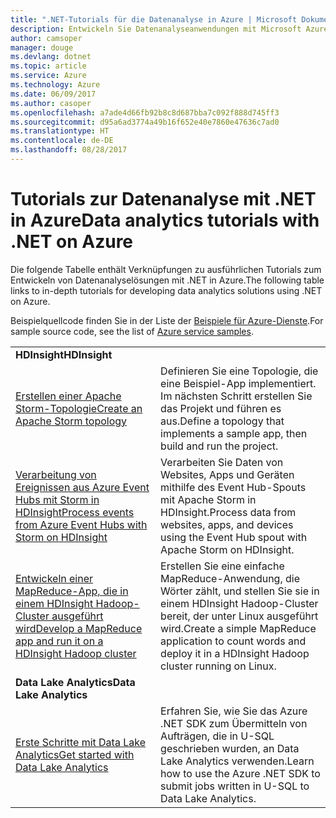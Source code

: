 ```yaml
---
title: ".NET-Tutorials für die Datenanalyse in Azure | Microsoft Dokumentation"
description: Entwickeln Sie Datenanalyseanwendungen mit Microsoft Azure-Diensten.
author: camsoper
manager: douge
ms.devlang: dotnet
ms.topic: article
ms.service: Azure
ms.technology: Azure
ms.date: 06/09/2017
ms.author: casoper
ms.openlocfilehash: a7ade4d66fb92b8c8d687bba7c092f888d745ff3
ms.sourcegitcommit: d95a6ad3774a49b16f652e40e7860e47636c7ad0
ms.translationtype: HT
ms.contentlocale: de-DE
ms.lasthandoff: 08/28/2017
---
```

# <a name="data-analytics-tutorials-with-net-on-azure"></a><span data-ttu-id="e6e66-103">Tutorials zur Datenanalyse mit .NET in Azure</span><span class="sxs-lookup"><span data-stu-id="e6e66-103">Data analytics tutorials with .NET on Azure</span></span>

<span data-ttu-id="e6e66-104">Die folgende Tabelle enthält Verknüpfungen zu ausführlichen Tutorials zum Entwickeln von Datenanalyselösungen mit .NET in Azure.</span><span class="sxs-lookup"><span data-stu-id="e6e66-104">The following table links to in-depth tutorials for developing data analytics solutions using .NET on Azure.</span></span> 

<span data-ttu-id="e6e66-105">Beispielquellcode finden Sie in der Liste der [Beispiele für Azure-Dienste](https://azure.microsoft.com/resources/samples/?platform=dotnet).</span><span class="sxs-lookup"><span data-stu-id="e6e66-105">For sample source code, see the list of [Azure service samples](https://azure.microsoft.com/resources/samples/?platform=dotnet).</span></span>

| | |
|---|---|
| <span data-ttu-id="e6e66-106">**HDInsight**</span><span class="sxs-lookup"><span data-stu-id="e6e66-106">**HDInsight**</span></span> | |
| <span data-ttu-id="e6e66-107">[Erstellen einer Apache Storm-Topologie][1]</span><span class="sxs-lookup"><span data-stu-id="e6e66-107">[Create an Apache Storm topology][1]</span></span> | <span data-ttu-id="e6e66-108">Definieren Sie eine Topologie, die eine Beispiel-App implementiert. Im nächsten Schritt erstellen Sie das Projekt und führen es aus.</span><span class="sxs-lookup"><span data-stu-id="e6e66-108">Define a topology that implements a sample app, then build and run the project.</span></span> | 
| <span data-ttu-id="e6e66-109">[Verarbeitung von Ereignissen aus Azure Event Hubs mit Storm in HDInsight][2]</span><span class="sxs-lookup"><span data-stu-id="e6e66-109">[Process events from Azure Event Hubs with Storm on HDInsight][2]</span></span> | <span data-ttu-id="e6e66-110">Verarbeiten Sie Daten von Websites, Apps und Geräten mithilfe des Event Hub-Spouts mit Apache Storm in HDInsight.</span><span class="sxs-lookup"><span data-stu-id="e6e66-110">Process data from websites, apps, and devices using the Event Hub spout with Apache Storm on HDInsight.</span></span>
| <span data-ttu-id="e6e66-111">[Entwickeln einer MapReduce-App, die in einem HDInsight Hadoop-Cluster ausgeführt wird][3]</span><span class="sxs-lookup"><span data-stu-id="e6e66-111">[Develop a MapReduce app and run it on a HDInsight Hadoop cluster][3]</span></span> | <span data-ttu-id="e6e66-112">Erstellen Sie eine einfache MapReduce-Anwendung, die Wörter zählt, und stellen Sie sie in einem HDInsight Hadoop-Cluster bereit, der unter Linux ausgeführt wird.</span><span class="sxs-lookup"><span data-stu-id="e6e66-112">Create a simple MapReduce application to count words and deploy it in a HDInsight Hadoop cluster running on Linux.</span></span> |
| <span data-ttu-id="e6e66-113">**Data Lake Analytics**</span><span class="sxs-lookup"><span data-stu-id="e6e66-113">**Data Lake Analytics**</span></span> | |
| <span data-ttu-id="e6e66-114">[Erste Schritte mit Data Lake Analytics][4]</span><span class="sxs-lookup"><span data-stu-id="e6e66-114">[Get started with Data Lake Analytics][4]</span></span> | <span data-ttu-id="e6e66-115">Erfahren Sie, wie Sie das Azure .NET SDK zum Übermitteln von Aufträgen, die in U-SQL geschrieben wurden, an Data Lake Analytics verwenden.</span><span class="sxs-lookup"><span data-stu-id="e6e66-115">Learn how to use the Azure .NET SDK to submit jobs written in U-SQL to Data Lake Analytics.</span></span>|


[1]: /azure/hdinsight/hdinsight-storm-develop-csharp-event-hub-topology
[2]: /azure/hdinsight/hdinsight-storm-develop-csharp-visual-studio-topology
[3]: /azure/hdinsight/hdinsight-hadoop-dotnet-csharp-mapreduce-streaming
[4]: /azure/data-lake-analytics/data-lake-analytics-get-started-net-sdk
